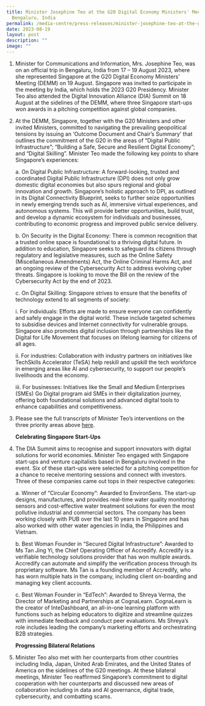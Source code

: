 ```yaml
---
title: Minister Josephine Teo at the G20 Digital Economy Ministers' Meeting,
  Bengaluru, India
permalink: /media-centre/press-releases/minister-josephine-teo-at-the-g20-digital-economy-ministers-meeting/
date: 2023-08-19
layout: post
description: ""
image: ""
---
```

1. Minister for Communications and Information, Mrs. Josephine Teo, was on an official trip in Bengaluru, India from 17 – 19 August 2023, where she represented Singapore at the G20 Digital Economy Ministers’ Meeting (DEMM) on 19 August. Singapore was invited to participate in the meeting by India, which holds the 2023 G20 Presidency. Minister Teo also attended the Digital Innovation Alliance (DIA) Summit on 18 August at the sidelines of the DEMM, where three Singapore start-ups won awards in a pitching competition against global companies.

2. At the DEMM, Singapore, together with the G20 Ministers and other invited Ministers, committed to navigating the prevailing geopolitical tensions by issuing an ‘Outcome Document and Chair’s Summary’ that outlines the commitment of the G20 in the areas of “Digital Public Infrastructure”; “Building a Safe, Secure and Resilient Digital Economy”; and “Digital Skilling”. Minister Teo made the following key points to share Singapore’s experiences:

    a. On Digital Public Infrastructure: A forward-looking, trusted and coordinated Digital Public Infrastructure (DPI) does not only grow domestic digital economies but also spurs regional and global innovation and growth. Singapore’s holistic approach to DPI, as outlined in its Digital Connectivity Blueprint, seeks to further seize opportunities in newly emerging trends such as AI, immersive virtual experiences, and autonomous systems. This will provide better opportunities, build trust, and develop a dynamic ecosystem for individuals and businesses, contributing to economic progress and improved public service delivery.

    b. On Security in the Digital Economy: There is common recognition that a trusted online space is foundational to a thriving digital future. In addition to education, Singapore seeks to safeguard its citizens through regulatory and legislative measures, such as the Online Safety (Miscellaneous Amendments) Act, the Online Criminal Harms Act, and an ongoing review of the Cybersecurity Act to address evolving cyber threats. Singapore is looking to move the Bill on the review of the Cybersecurity Act by the end of 2023.

    c. On Digital Skilling: Singapore strives to ensure that the benefits of technology extend to all segments of society:

    i. For individuals: Efforts are made to ensure everyone can confidently and safely engage in the digital world. These include targeted schemes to subsidise devices and Internet connectivity for vulnerable groups. Singapore also promotes digital inclusion through partnerships like the Digital for Life Movement that focuses on lifelong learning for citizens of all ages.

     ii. For industries: Collaboration with industry partners on initiatives like TechSkills Accelerator (TeSA) help reskill and upskill the tech workforce in emerging areas like AI and cybersecurity, to support our people’s livelihoods and the economy.

    iii. For businesses: Initiatives like the Small and Medium Enterprises (SMEs) Go Digital program aid SMEs in their digitalization journey, offering both foundational solutions and advanced digital tools to enhance capabilities and competitiveness.

3. Please see the full transcripts of Minister Teo’s interventions on the three priority areas above [here](https://www.mci.gov.sg/-/media/MciCorp/Doc/Pressroom/Minister-Josephine-Teos-interventions-at-G20-DEMM.ashx).

    **Celebrating Singapore Start-Ups**

4. The DIA Summit aims to recognise and support innovators with digital solutions for world economies. Minister Teo engaged with Singapore start-ups and venture capitalists based in Bengaluru involved in the event. Six of these start-ups were selected for a pitching competition for a chance to receive mentoring sessions and connect with investors. Three of these companies came out tops in their respective categories:

    a. Winner of “Circular Economy”: Awarded to EnvironSens. The start-up designs, manufactures, and provides real-time water quality monitoring sensors and cost-effective water treatment solutions for even the most pollutive industrial and commercial sectors. The company has been working closely with PUB over the last 10 years in Singapore and has also worked with other water agencies in India, the Philippines and Vietnam.

    b. Best Woman Founder in “Secured Digital Infrastructure”: Awarded to Ms Tan Jing Yi, the Chief Operating Officer of Accredify. Accredify is a verifiable technology solutions provider that has won multiple awards. Accredify can automate and simplify the verification process through its proprietary software. Ms Tan is a founding member of Accredify, who has worn multiple hats in the company, including client on-boarding and managing key client accounts.

    c. Best Woman Founder in “EdTech”: Awarded to Shreya Verma, the Director of Marketing and Partnerships at CognaLearn. CognaLearn is the creator of InteDashboard, an all-in-one learning platform with functions such as helping educators to digitize and streamline quizzes with immediate feedback and conduct peer evaluations. Ms Shreya’s role includes leading the company’s marketing efforts and orchestrating B2B strategies.

    **Progressing Bilateral Relations**

5. Minister Teo also met with her counterparts from other countries including India, Japan, United Arab Emirates, and the United States of America on the sidelines of the G20 meetings. At these bilateral meetings, Minister Teo reaffirmed Singapore’s commitment to digital cooperation with her counterparts and discussed new areas of collaboration including in data and AI governance, digital trade, cybersecurity, and combatting scams.